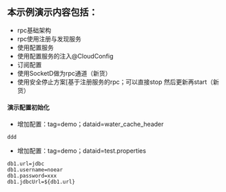 ## 本示例演示内容包括：

* rpc基础架构
* rpc使用注册与发现服务
* 使用配置服务
* 使用配置服务的注入@CloudConfig
* 订阅配置
* 使用SocketD做为rpc通道（新货）
* 使用安全停止方案[基于注册服务的rpc；可以直接stop 然后更新再start（新货）


#### 演示配置初始化

* 增加配置：tag=demo；dataid=water_cache_header
```
ddd
```

* 增加配置：tag=demo；dataid=test.properties
```
db1.url=jdbc
db1.username=noear
db1.password=xxx
db1.jdbcUrl=${db1.url}
```